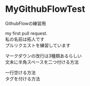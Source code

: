 # MyGithubFlowTest
GithubFlowの練習用

my first pull request.  
私の名前は拓人です
<br>プルリクエストを練習しています

マークダウンの改行は3種類あるらしい  
文末に半角スペースを二つ付ける方法

一行空ける方法
<br>タグを付ける方法
